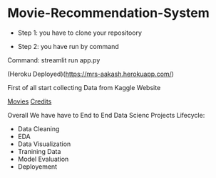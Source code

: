 # Movie-Recommendation-System





- Step 1: you have to clone your repositoory 

- Step 2: you have run by command

Command: streamlit run app.py


(Heroku Deployed)(https://mrs-aakash.herokuapp.com/)



First of all start collecting Data from Kaggle Website

[Movies](https://www.kaggle.com/datasets/tmdb/tmdb-movie-metadata?select=tmdb_5000_movies.csv)
[Credits](https://www.kaggle.com/datasets/tmdb/tmdb-movie-metadata?select=tmdb_5000_credits.csv)


Overall We have have to End to End Data Scienc Projects Lifecycle:
 
-  Data Cleaning
 - EDA
 - Data Visualization
 - Tranining Data
 - Model Evaluation
 - Deployement 
